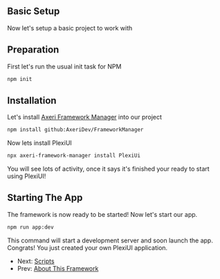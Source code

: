 ## Basic Setup
Now let's setup a basic project to work with

## Preparation
First let's run the usual init task for NPM
```bash
npm init
```

## Installation
Let's install [Axeri Framework Manager](https://github.com/AxeriDev/FrameworkManager) into our project
```bash
npm install github:AxeriDev/FrameworkManager
```

Now lets install PlexiUI
```bash
npx axeri-framework-manager install PlexiUi
```

You will see lots of activity, once it says it's finished your ready to start using PlexiUI!

## Starting The App
The framework is now ready to be started! Now let's start our app.
```bash
npm run app:dev
```
This command will start a development server and soon launch the app. Congrats! You just created your own PlexiUI application.

 - Next: [Scripts](./scripts.md) <br />
 - Prev: [About This Framework](./aboutThisFramework.md)